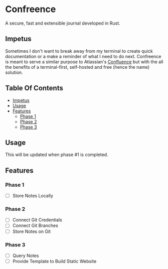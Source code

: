 # Confreence

A secure, fast and extensible journal developed in Rust.

## Impetus
Sometimes I don't want to break away from my terminal to create quick documentation 
or a make a reminder of what I need to do next. Confreence is meant to serve a similar 
purpose to Atlassian's [Confluence](https://www.atlassian.com/software/confluence) but
with the all the benefits of a terminal-first, self-hosted and free (hence the name) solution.

## Table Of Contents

- [Impetus](#impetus)
- [Usage](#usage)
- [Features](#features)
    - [Phase 1](#phase-1)
    - [Phase 2](#phase-2)
    - [Phase 3](#phase-3)

## Usage
This will be updated when phase #1 is completed.

## Features
### Phase 1
- [ ] Store Notes Locally
### Phase 2
- [ ] Connect Git Credentials
- [ ] Connect Git Branches
- [ ] Store Notes on Git
### Phase 3
- [ ] Query Notes
- [ ] Provide Template to Build Static Website
